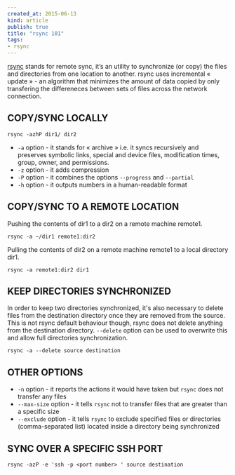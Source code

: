 ```yaml
---
created_at: 2015-06-13
kind: article
publish: true
title: "rsync 101"
tags:
- rsync
---
```


[rsync][1] stands for remote sync, it’s an utility to synchronize (or copy) the files
and directories from one location to another. rsync uses incremental « update
» - an algorithm that minimizes the amount of data copied by only transfering
the differeneces between sets of files across the network connection.

## COPY/SYNC LOCALLY

    rsync -azhP dir1/ dir2

* `-a` option - it stands for « archive » i.e. it syncs recursively and preserves
symbolic links, special and device files, modification times, group, owner, and
permissions.
* `-z` option - it adds compression
* `-P` option - it combines the options `--progress` and `--partial`
* `-h` option - it outputs numbers in a human-readable format

## COPY/SYNC TO A REMOTE LOCATION

Pushing the contents of dir1 to a dir2 on a remote machine remote1.

    rsync -a ~/dir1 remote1:dir2

Pulling the contents of dir2 on a remote machine remote1 to a local directory
dir1.

    rsync -a remote1:dir2 dir1

## KEEP DIRECTORIES SYNCHRONIZED

In order to keep two directories synchronized, it's also necessary to delete
files from the destination directory once they are removed from the source. This
is not rsync default behaviour though, rsync does not delete anything from the
destination directory. `--delete` option can be used to overwrite this and allow
full directories synchronization.

    rsync -a --delete source destination

## OTHER OPTIONS

* `-n` option - it reports the actions it would have taken but `rsync` does not
transfer any files
* `--max-size` option - it tells `rsync` not to transfer files that are greater than
a specific size
* `--exclude` option - it tells `rsync` to exclude specified files or directories
(comma-separated list) located inside a directory being synchronized

## SYNC OVER A SPECIFIC SSH PORT

    rsync -azP -e 'ssh -p <port number> ' source destination

[1]: http://linux.die.net/man/1/rsync

